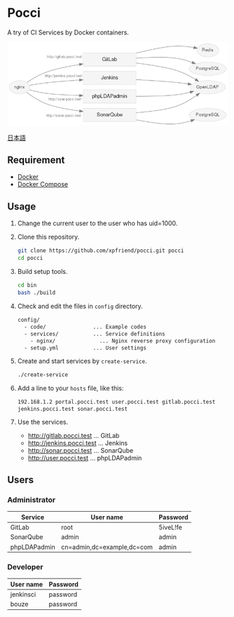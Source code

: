 Pocci
=====

A try of CI Services by Docker containers.

![Services](./pocci-service.png)

[日本語](./README.ja.md)

Requirement
-----------
*   [Docker](https://www.docker.com/)
*   [Docker Compose](https://github.com/docker/compose/)

Usage
-----
1.  Change the current user to the user who has uid=1000.

2.  Clone this repository.

    ```bash
    git clone https://github.com/xpfriend/pocci.git pocci
    cd pocci
    ```

3.  Build setup tools.

    ```bash
    cd bin
    bash ./build
    ```

4.  Check and edit the files in `config` directory.

    ```
    config/
      - code/               ... Example codes
      - services/           ... Service definitions
        - nginx/              ... Nginx reverse proxy configuration
      - setup.yml           ... User settings
    ```

5.  Create and start services by `create-service`.

    ```bash
    ./create-service
    ```

6.  Add a line to your `hosts` file, like this:

    ```
    192.168.1.2 portal.pocci.test user.pocci.test gitlab.pocci.test jenkins.pocci.test sonar.pocci.test
    ```

7.  Use the services.

    *   http://gitlab.pocci.test ... GitLab
    *   http://jenkins.pocci.test ... Jenkins
    *   http://sonar.pocci.test ... SonarQube
    *   http://user.pocci.test ... phpLDAPadmin

Users
--------------
### Administrator
Service      | User name                  | Password
------------ | -------------------------- | --------
GitLab       | root                       | 5iveL!fe
SonarQube    | admin                      | admin
phpLDAPadmin | cn=admin,dc=example,dc=com | admin

### Developer
User name  | Password
---------- | --------
jenkinsci  | password
bouze      | password
